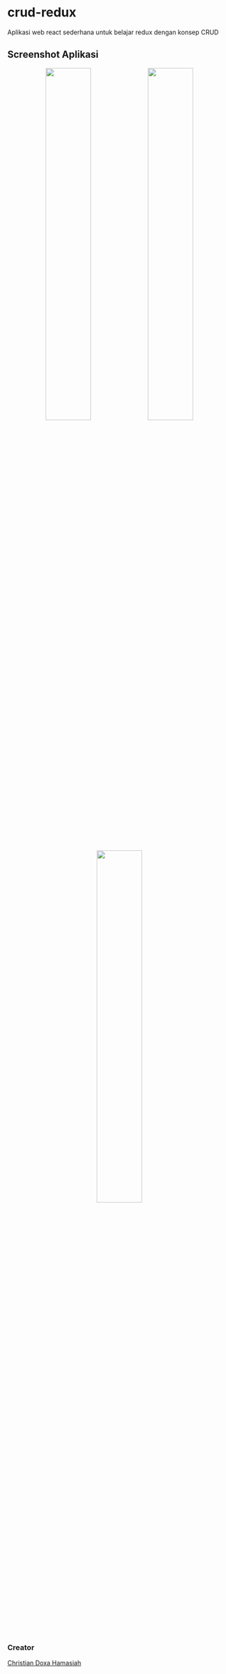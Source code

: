 # crud-redux
Aplikasi web react sederhana untuk belajar redux dengan konsep CRUD

## Screenshot Aplikasi
<p align="center"> 
  <img src="https://drive.google.com/uc?id=1adjmpJwguCvxOJmiUfavthiG_Uzwg5O5" width="45%"/>
  <img src="https://drive.google.com/uc?id=10BC-XvdSP4L6pRAAq6SSxBFnqsDGctwO" width="45%"/>
  <img src="https://drive.google.com/uc?id=1a231K9kxZggH8l5CNjL-skgKr7jlV0ez" width="45%"/>
</p>

### Creator
<a href="https://linkedin.com/in/christiandoxa/">
Christian Doxa Hamasiah
</a>